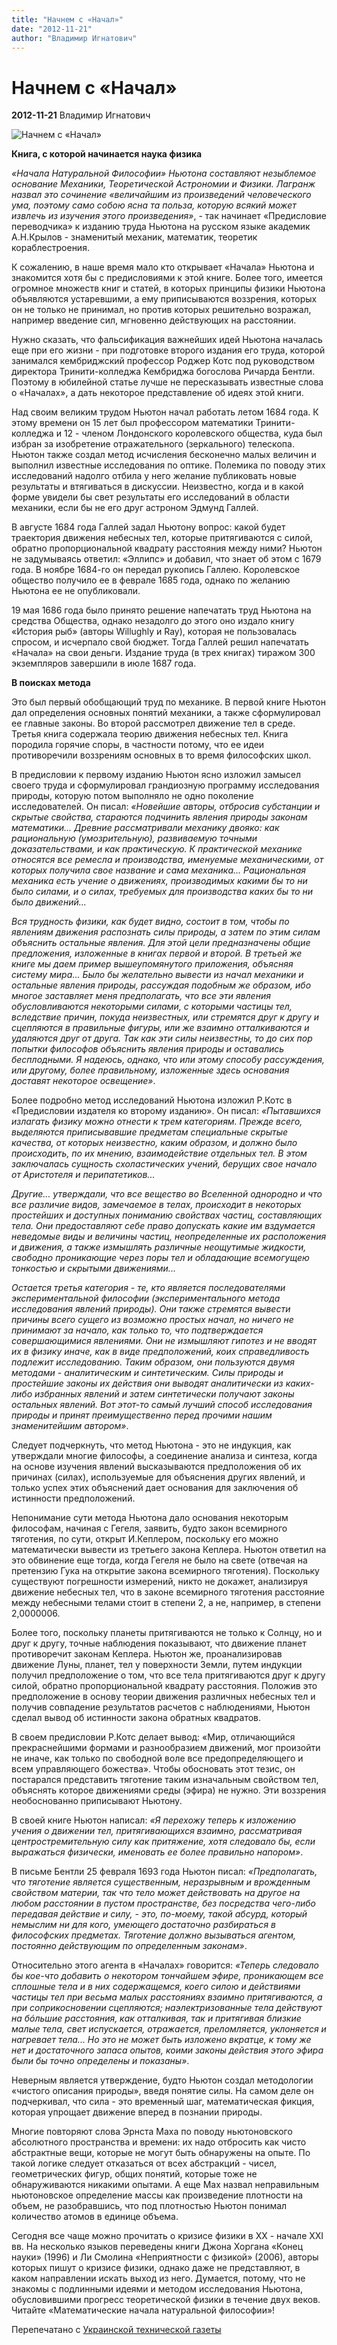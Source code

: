 ```yaml
---
title: "Начнем с «Начал»"
date: "2012-11-21"
author: "Владимир Игнатович"
---
```


# Начнем с «Начал»

**2012-11-21** Владимир Игнатович

![Начнем с «Начал»](http://tehnichka.com/images/stories/titull-str.jpg)

**Книга, с которой начинается наука физика**

*«Начала Натуральной Философии» Ньютона составляют незыблемое основание Механики, Теоретической Астрономии и Физики. Лагранж назвал это сочинение «величайшим из произведений человеческого ума, поэтому само собою ясна та польза, которую всякий может извлечь из изучения этого произведения»*, - так начинает «Предисловие переводчика» к изданию труда Ньютона на русском языке академик А.Н.Крылов - знаменитый механик, математик, теоретик кораблестроения.

К сожалению, в наше время мало кто открывает «Начала» Ньютона и знакомится хотя бы с предисловиями к этой книге. Более того, имеется огромное множеств книг и статей, в которых принципы физики Ньютона объявляются устаревшими, а ему приписываются воззрения, которых он не только не принимал, но против которых решительно возражал, например введение сил, мгновенно действующих на расстоянии.

Нужно сказать, что фальсификация важнейших идей Ньютона началась еще при его жизни - при подготовке второго издания его труда, которой занимался кембриджский профессор Роджер Котс под руководством директора Тринити-колледжа Кембриджа богослова Ричарда Бентли. Поэтому в юбилейной статье лучше не пересказывать известные слова о «Началах», а дать некоторое представление об идеях этой книги.

Над своим великим трудом Ньютон начал работать летом 1684 года. К этому времени он 15 лет был профессором математики Тринити-колледжа и 12 - членом Лондонского королевского общества, куда был избран за изобретение отражательного (зеркального) телескопа. Ньютон также создал метод исчисления бесконечно малых величин и выполнил известные исследования по оптике. Полемика по поводу этих исследований надолго отбила у него желание публиковать новые результаты и втягиваться в дискуссии. Неизвестно, когда и в какой форме увидели бы свет результаты его исследований в области механики, если бы не его друг астроном Эдмунд Галлей.

В августе 1684 года Галлей задал Ньютону вопрос: какой будет траектория движения небесных тел, которые притягиваются с силой, обратно пропорциональной квадрату расстояния между ними? Ньютон не задумываясь ответил: «Эллипс» и добавил, что знает об этом с 1679 года. В ноябре 1684-го он передал рукопись Галлею. Королевское общество получило ее в феврале 1685 года, однако по желанию Ньютона ее не опубликовали.

19 мая 1686 года было принято решение напечатать труд Ньютона на средства Общества, однако незадолго до этого оно издало книгу «История рыб» (авторы Willughly и Ray), которая не пользовалась спросом, и исчерпало свой бюджет. Тогда Галлей решил напечатать «Начала» на свои деньги. Издание труда (в трех книгах) тиражом 300 экземпляров завершили в июле 1687 года.

**В поисках метода**

Это был первый обобщающий труд по механике. В первой книге Ньютон дал определения основных понятий механики, а также сформулировал ее главные законы. Во второй рассмотрел движение тел в среде. Третья книга содержала теорию движения небесных тел. Книга породила горячие споры, в частности потому, что ее идеи противоречили воззрениям основных в то время философских школ.

В предисловии к первому изданию Ньютон ясно изложил замысел своего труда и сформулировал грандиозную программу исследования природы, которую потом выполняло не одно поколение исследователей. Он писал: *«Новейшие авторы, отбросив субстанции и скрытые свойства, стараются подчинить явления природы законам математики... Древние рассматривали механику двояко: как рациональную (умозрительную), развиваемую точными доказательствами, и как практическую. К практической механике относятся все ремесла и производства, именуемые механическими, от которых получила свое название и сама механика... Рациональная механика есть учение о движениях, производимых какими бы то ни было силами, и о силах, требуемых для производства каких бы то ни было движений...*

*Вся трудность физики, как будет видно, состоит в том, чтобы по явлениям движения распознать силы природы, а затем по этим силам объяснить остальные явления. Для этой цели предназначены общие предложения, изложенные в книгах первой и второй. В третьей же книге мы даем пример вышеупомянутого приложения, объясняя систему мира... Было бы желательно вывести из начал механики и остальные явления природы, рассуждая подобным же образом, ибо многое заставляет меня предполагать, что все эти явления обусловливаются некоторыми силами, с которыми частицы тел, вследствие причин, покуда неизвестных, или стремятся друг к другу и сцепляются в правильные фигуры, или же взаимно отталкиваются и удаляются друг от друга. Так как эти силы неизвестны, то до сих пор попытки философов объяснить явления природы и оставались бесплодными. Я надеюсь, однако, что или этому способу рассуждения, или другому, более правильному, изложенные здесь основания доставят некоторое освещение»*.

Более подробно метод исследований Ньютона изложил Р.Котс в «Предисловии издателя ко второму изданию». Он писал: *«Пытавшихся излагать физику можно отнести к трем категориям. Прежде всего, выделяются приписывавшие предметам специальные скрытые качества, от которых неизвестно, каким образом, и должно было происходить, по их мнению, взаимодействие отдельных тел. В этом заключалась сущность схоластических учений, берущих свое начало от Аристотеля и перипатетиков...*

*Другие... утверждали, что все вещество во Вселенной однородно и что все различие видов, замечаемое в телах, происходит в некоторых простейших и доступных пониманию свойствах частиц, составляющих тела. Они предоставляют себе право допускать какие им вздумается неведомые виды и величины частиц, неопределенные их расположения и движения, а также измышлять различные неощутимые жидкости, свободно проникающие через поры тел и обладающие всемогущею тонкостью и скрытыми движениями...*

*Остается третья категория - те, кто является последователями экспериментальной философии (экспериментального метода исследования явлений природы). Они также стремятся вывести причины всего сущего из возможно простых начал, но ничего не принимают за начало, как только то, что подтверждается совершающимися явлениями. Они не измышляют гипотез и не вводят их в физику иначе, как в виде предположений, коих справедливость подлежит исследованию. Таким образом, они пользуются двумя методами - аналитическим и синтетическим. Силы природы и простейшие законы их действия они выводят аналитически из каких-либо избранных явлений и затем синтетически получают законы остальных явлений. Вот этот-то самый лучший способ исследования природы и принят преимущественно перед прочими нашим знаменитейшим автором»*.

Следует подчеркнуть, что метод Ньютона - это не индукция, как утверждали многие философы, а соединение анализа и синтеза, когда на основе изучения явлений высказываются предположения об их причинах (силах), используемые для объяснения других явлений, и только успех этих объяснений дает основания для заключения об истинности предположений.

Непонимание сути метода Ньютона дало основания некоторым философам, начиная с Гегеля, заявить, будто закон всемирного тяготения, по сути, открыт И.Кеплером, поскольку его можно математически вывести из третьего закона Кеплера. Ньютон ответил на это обвинение еще тогда, когда Гегеля не было на свете (отвечая на претензию Гука на открытие закона всемирного тяготения). Поскольку существуют погрешности измерений, никто не докажет, анализируя движение небесных тел, что в законе всемирного тяготения расстояние между небесными телами стоит в степени 2, а не, например, в степени 2,0000006.

Более того, поскольку планеты притягиваются не только к Солнцу, но и друг к другу, точные наблюдения показывают, что движение планет противоречит законам Кеплера. Ньютон же, проанализировав движение Луны, планет, тел у поверхности Земли, путем индукции получил предположение о том, что все тела притягиваются друг к другу силой, обратно пропорциональной квадрату расстояния. Положив это предположение в основу теории движения различных небесных тел и получив совпадение результатов расчетов с наблюдениями, Ньютон сделал вывод об истинности закона обратных квадратов.

В своем предисловии Р.Котс делает вывод: «Мир, отличающийся прекраснейшими формами и разнообразием движений, мог произойти не иначе, как только по свободной воле все предопределяющего и всем управляющего божества». Чтобы обосновать этот тезис, он постарался представить тяготение таким изначальным свойством тел, объяснять которое движениями среды (эфира) не нужно. Эти воззрения необоснованно приписывают Ньютону.

В своей книге Ньютон написал: *«Я перехожу теперь к изложению учения о движении тел, притягивающихся взаимно, рассматривая центростремительную силу как притяжение, хотя следовало бы, если выражаться физически, именовать ее более правильно напором»*.

В письме Бентли 25 февраля 1693 года Ньютон писал: *«Предполагать, что тяготение является существенным, неразрывным и врожденным свойством материи, так что тело может действовать на другое на любом расстоянии в пустом пространстве, без посредства чего-либо передавая действие и силу, - это, по-моему, такой абсурд, который немыслим ни для кого, умеющего достаточно разбираться в философских предметах. Тяготение должно вызываться агентом, постоянно действующим по определенным законам»*.

Относительно этого агента в «Началах» говорится: *«Теперь следовало бы кое-что добавить о некотором тончайшем эфире, проникающем все сплошные тела и в них содержащемся, коего силою и действиями частицы тел при весьма малых расстояниях взаимно притягиваются, а при соприкосновении сцепляются; наэлектризованные тела действуют на бóльшие расстояния, как отталкивая, так и притягивая близкие малые тела, свет испускается, отражается, преломляется, уклоняется и нагревает тела... Но это не может быть изложено вкратце, к тому же нет и достаточного запаса опытов, коими законы действия этого эфира были бы точно определены и показаны»*.

Неверным является утверждение, будто Ньютон создал методологии «чистого описания природы», введя понятие силы. На самом деле он подчеркивал, что сила - это временный шаг, математическая фикция, которая упрощает движение вперед в познании природы.

Многие повторяют слова Эрнста Маха по поводу ньютоновского абсолютного пространства и времени: их надо отбросить как чисто абстрактные вещи, которые не могут быть обнаружены на опыте. По такой логике следует отказаться от всех абстракций - чисел, геометрических фигур, общих понятий, которые тоже не обнаруживаются никакими опытами. А еще Мах назвал неправильным ньютоновское определение массы как произведение плотности на объем, не разобравшись, что под плотностью Ньютон понимал количество атомов в единице объема.

Сегодня все чаще можно прочитать о кризисе физики в ХХ - начале XXI вв. На несколько языков переведены книги Джона Хоргана «Конец науки» (1996) и Ли Смолина «Неприятности с физикой» (2006), авторы которых пишут о кризисе физики, однако даже не представляют, в каком направлении искать выход из него. Думается, потому, что не знакомы с подлинными идеями и методом исследования Ньютона, обусловившими прогресс теоретической физики в течение двух веков. Читайте «Математические начала натуральной философии»!

Перепечатано с [Украинской технической газеты](http://tehnichka.com/index.php?option=com_content&view=article&id=586:nachnem-s-nachal&catid=40:nasledie&Itemid=182)